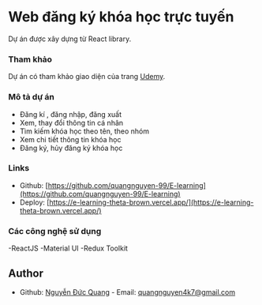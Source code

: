 # Web đăng ký khóa học trực tuyến

Dự án được xây dựng từ React library.

### Tham khảo

Dự án có tham khảo giao diện của trang [Udemy](https://www.udemy.com/).

### Mô tả dự án

- Đăng kí , đăng nhập, đăng xuất
- Xem, thay đổi thông tin cá nhân
- Tìm kiếm khóa học theo tên, theo nhóm
- Xem chi tiết thông tin khóa học
- Đăng ký, hủy đăng ký khóa học

### Links

- Github: [https://github.com/quangnguyen-99/E-learning](https://github.com/quangnguyen-99/E-learning)
- Deploy: [https://e-learning-theta-brown.vercel.app/](https://e-learning-theta-brown.vercel.app/)

### Các công nghệ sử dụng

-ReactJS
-Material UI
-Redux Toolkit

## Author

- Github: [Nguyễn Đức Quang](https://github.com/quangnguyen-99) - Email: quangnguyen4k7@gmail.com
